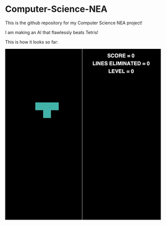 # Computer-Science-NEA

This is the github repository for my Computer Science NEA project!

I am making an AI that flawlessly beats Tetris!

This is how it looks so far:

![](tetris.gif)
